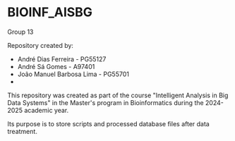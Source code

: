 # BIOINF_AISBG
Group 13

Repository created by:

- André Dias Ferreira - PG55127
- André Sá Gomes - A97401
- João Manuel Barbosa Lima - PG55701
- 
This repository was created as part of the course "Intelligent Analysis in Big Data Systems" in the Master's program in Bioinformatics during the 2024-2025 academic year.

Its purpose is to store scripts and processed database files after data treatment.
